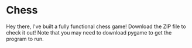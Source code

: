 # Chess

Hey there, I've built a fully functional chess game! Download the ZIP file to check it out! Note that you may need to download pygame to get the program to run.
